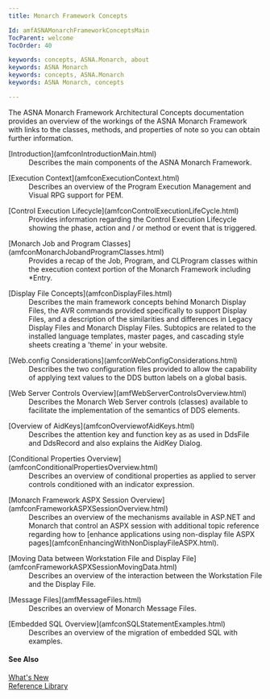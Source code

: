 ```yaml
---
title: Monarch Framework Concepts

Id: amfASNAMonarchFrameworkConceptsMain
TocParent: welcome
TocOrder: 40

keywords: concepts, ASNA.Monarch, about
keywords: ASNA Monarch
keywords: concepts, ASNA.Monarch
keywords: ASNA Monarch, concepts

---
```


The ASNA Monarch Framework Architectural Concepts documentation provides an overview of the workings of the ASNA Monarch Framework with links to the classes, methods, and properties of note so you can obtain further information.
<dl>
        <dt>
          [Introduction](amfconIntroductionMain.html)
        </dt>
        <dd>Describes the main components of the ASNA Monarch
        Framework.</dd></dl>
<dl>
        <dt>
          [Execution Context](amfconExecutionContext.html)
        </dt>
        <dd>Describes an overview of the Program
        Execution Management and Visual RPG support for PEM.</dd></dl>
<dl>
        <dt>
		[Control Execution Lifecycle](amfconControlExecutionLifeCycle.html)</dt><dd>Provides information regarding the Control Execution Lifecycle showing the phase, action and / or method or event that is triggered.</dd></dl>
<dl>
        <dt>
          [Monarch Job
          and Program Classes](amfconMonarchJobandProgramClasses.html)
        </dt>
        <dd>Provides a recap of the Job, Program, and CLProgram
        classes within the execution context portion of the Monarch
        Framework including *Entry.</dd></dl>
<dl>
        <dt>
          [Display
          File Concepts](amfconDisplayFiles.html)
        </dt>
        <dd>Describes the main framework concepts behind Monarch
        Display Files, the AVR commands provided specifically to
        support Display Files, and a description of the
        similarities and differences in Legacy Display Files and
        Monarch Display Files. Subtopics are related to the installed language 
		templates, master pages, and cascading style sheets creating a &#39;theme&#39; 
		in your website.</dd></dl>
<dl>
        <dt>
          [Web.config Considerations](amfconWebConfigConsiderations.html)
        </dt>
        <dd>Describes the two configuration files provided to
        allow the capability of applying text values to the
        DDS button labels on a global basis.</dd></dl>
<dl>
        <dt>
          [Web Server Controls Overview](amfWebServerControlsOverview.html)
        </dt>
        <dd>Describes the Monarch Web Server controls (classes)
        available to facilitate the implementation of the semantics
        of DDS elements.</dd></dl>
<dl><dt>
          [Overview of AidKeys](amfconOverviewofAidKeys.html)
        </dt>
        <dd>Describes the attention key and function key as as used in DdsFile and DdsRecord 
		and also explains the AidKey Dialog.</dd></dl>
<dl>
        <dt>
          [Conditional Properties Overview](amfconConditionalPropertiesOverview.html)
        </dt>
        <dd>Describes an overview of conditional properties as
        applied to server controls conditioned with an indicator
        expression.</dd></dl>
<dl>
        <dt>
          [Monarch
          Framework ASPX Session Overview](amfconFrameworkASPXSessionOverview.html)
        </dt>
        <dd>Describes an overview of the mechanisms available in
        ASP.NET and Monarch that control an ASPX session with
        additional topic reference regarding how to 
        [enhance
        applications using non-display file ASPX pages](amfconEnhancingWithNonDisplayFileASPX.html).</dd></dl>
<dl>
        <dt>
          [Moving
          Data between Workstation File and Display File](amfconFrameworkASPXSessionMovingData.html)
        </dt>
        <dd>Describes an overview of the interaction between the
        Workstation File and the Display File.</dd></dl>
<dl>
        <dt>
          [Message
          Files](amfMessageFiles.html)
        </dt>
        <dd>Describes an overview of Monarch Message Files.</dd></dl>
<dl>
        <dt>
          [Embedded SQL Overview](amfconSQLStatementExamples.html) </dt>
        <dd>Describes an overview of the migration of embedded SQL
        with examples.</dd>
</dl>

#### See Also
[What's New](amfWhatsNewin72.html) <br clear="none" /> [Reference Library](amfReferenceMain.html) 
